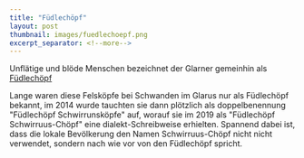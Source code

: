 ```yaml
---
title: "Füdlechöpf"
layout: post
thumbnail: images/fuedlechoepf.png
excerpt_separator: <!--more-->
---
```


Unflätige und blöde Menschen bezeichnet der Glarner gemeinhin als [Füdlechöpf](https://s.geo.admin.ch/f03srqwwzgyq)

Lange waren diese Felsköpfe bei Schwanden im Glarus nur als Füdlechöpf bekannt, im 2014 wurde tauchten sie dann plötzlich als doppelbenennung "Füdlechöpf Schwirrunsköpfe" auf, worauf sie im 2019 als "Füdlechöpf Schwirruus-Chöpf" eine dialekt-Schreibweise erhielten. 
Spannend dabei ist, dass die lokale Bevölkerung den Namen Schwirruus-Chöpf nicht nicht verwendet, sondern nach wie vor von den Füdlechöpf spricht. 
<!--more-->
